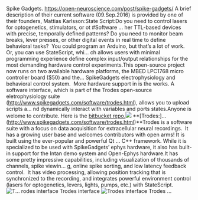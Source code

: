 Spike Gadgets. https://open-neuroscience.com/post/spike-gadgets/
A brief description of their current software (09.Sep.2016) is provided by one of their founders, Mattias Karlsson:State Script:Do you need to control lasers for optogenetics, stimulators, or ot #Software ...
her TTL-based devices with precise, temporally defined patterns? Do you need to monitor beam breaks, lever presses, or other digital events in real time to define behavioral tasks?  You could program an Arduino, but that’s a lot of work. Or, you can use StateScript, whi...
ch allows users with minimal programming experience define complex input/output relationships for the most demanding hardware control experiments.This open-source project now runs on two available hardware platforms, the MBED LPC1768 micro controller board ($50) and the...
 SpikeGadgets electrophysiology and behavioral control system.  More hardware support in is the works. A software interface, which is part of the Trodes open-source eletrophysiology suite (http://www.spikegadgets.com/software/trodes.html), allows you to upload scripts a...
nd dynamically interact with variables and ports states.Anyone is welome to contribute. Here is the [bitbucket repo.](https://bitbucket.org/mkarlsso/statescript)![](https://i2.wp.com/www.spikegadgets.com/images/statescript_screenshot_2.png?resize=800%2C571)  **[Trodes:]...
(http://www.spikegadgets.com/software/trodes.html)**Trodes is a software suite with a focus on data acquisition for extracellular neural recordings.  It has a growing user base and welcomes contributors with open arms! It is built using the ever-popular and powerful Qt ...
C++ framework. While it is specialized to be used with SpikeGadgets’ ephys hardware, it also has built-in support for the Intan demo system and Open-Ephys hardware.It has some pretty impressive capabilities, including visualization of thousands of channels, spike viewin...
g, online spike sorting, and low latency feedback control.  It has video processing, allowing position tracking that is synchronized to the recording, and integrates powerful environment control (lasers for optogenetics, levers, lights, pumps, etc.) with StateScript.![T...
rodes interface](https://i1.wp.com/www.spikegadgets.com/images/trodesscreenshot.png?resize=800%2C444)  Trodes interface ![Trodes interface](https://i1.wp.com/www.spikegadgets.com/images/trodes_screenshot_cameramod.png?resize=800%2C554)  Trodes ...
